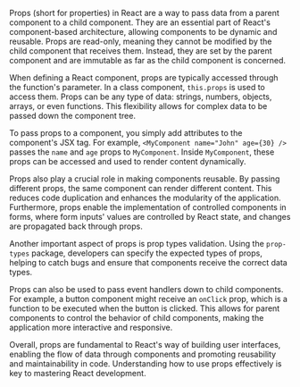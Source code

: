 Props (short for properties) in React are a way to pass data from a parent component to a child component. They are an essential part of React's component-based architecture, allowing components to be dynamic and reusable. Props are read-only, meaning they cannot be modified by the child component that receives them. Instead, they are set by the parent component and are immutable as far as the child component is concerned.

When defining a React component, props are typically accessed through the function's parameter. In a class component, `this.props` is used to access them. Props can be any type of data: strings, numbers, objects, arrays, or even functions. This flexibility allows for complex data to be passed down the component tree.

To pass props to a component, you simply add attributes to the component's JSX tag. For example, `<MyComponent name="John" age={30} />` passes the `name` and `age` props to `MyComponent`. Inside `MyComponent`, these props can be accessed and used to render content dynamically.

Props also play a crucial role in making components reusable. By passing different props, the same component can render different content. This reduces code duplication and enhances the modularity of the application. Furthermore, props enable the implementation of controlled components in forms, where form inputs' values are controlled by React state, and changes are propagated back through props.

Another important aspect of props is prop types validation. Using the `prop-types` package, developers can specify the expected types of props, helping to catch bugs and ensure that components receive the correct data types.

Props can also be used to pass event handlers down to child components. For example, a button component might receive an `onClick` prop, which is a function to be executed when the button is clicked. This allows for parent components to control the behavior of child components, making the application more interactive and responsive.

Overall, props are fundamental to React's way of building user interfaces, enabling the flow of data through components and promoting reusability and maintainability in code. Understanding how to use props effectively is key to mastering React development.
